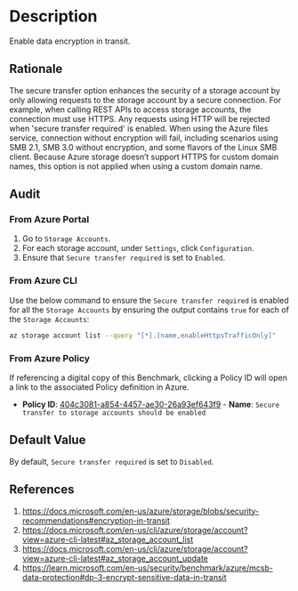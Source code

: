 # Description

Enable data encryption in transit.

## Rationale

The secure transfer option enhances the security of a storage account by only allowing requests to the storage account by a secure connection. For example, when calling REST APIs to access storage accounts, the connection must use HTTPS. Any requests using HTTP will be rejected when 'secure transfer required' is enabled. When using the Azure files service, connection without encryption will fail, including scenarios using SMB 2.1, SMB 3.0 without encryption, and some flavors of the Linux SMB client. Because Azure storage doesn’t support HTTPS for custom domain names, this option is not applied when using a custom domain name.

## Audit

### From Azure Portal

1. Go to `Storage Accounts`.
2. For each storage account, under `Settings`, click `Configuration`.
3. Ensure that `Secure transfer required` is set to `Enabled`.

### From Azure CLI

Use the below command to ensure the `Secure transfer required` is enabled for all the `Storage Accounts` by ensuring the output contains `true` for each of the `Storage Accounts`:

```sh
az storage account list --query "[*].[name,enableHttpsTrafficOnly]"
```

### From Azure Policy

If referencing a digital copy of this Benchmark, clicking a Policy ID will open a link to the associated Policy definition in Azure.

- **Policy ID**: [404c3081-a854-4457-ae30-26a93ef643f9](https://portal.azure.com/#view/Microsoft_Azure_Policy/PolicyDetailBlade/definitionId/%2Fproviders%2FMicrosoft.Authorization%2FpolicyDefinitions%2F404c3081-a854-4457-ae30-26a93ef643f9) - **Name**: `Secure transfer to storage accounts should be enabled`

## Default Value

By default, `Secure transfer required` is set to `Disabled`.

## References

1. <https://docs.microsoft.com/en-us/azure/storage/blobs/security-recommendations#encryption-in-transit>
2. <https://docs.microsoft.com/en-us/cli/azure/storage/account?view=azure-cli-latest#az_storage_account_list>
3. <https://docs.microsoft.com/en-us/cli/azure/storage/account?view=azure-cli-latest#az_storage_account_update>
4. <https://learn.microsoft.com/en-us/security/benchmark/azure/mcsb-data-protection#dp-3-encrypt-sensitive-data-in-transit>
